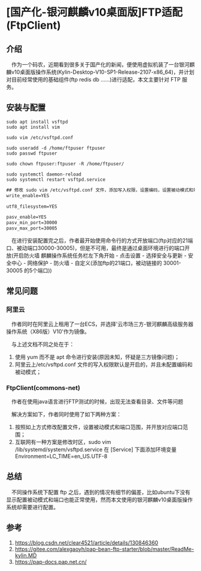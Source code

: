 # [国产化-银河麒麟v10桌面版]FTP适配(FtpClient)

## 介绍

&ensp;&ensp;作为一个码农，近期看到很多关于国产化的新闻，便使用虚拟机装了一台银河麒麟v10桌面版操作系统(Kylin-Desktop-V10-SP1-Release-2107-x86_64)，并计划对目前经常使用的基础组件(ftp redis db ……)进行适配，本文主要针对 FTP 服务。

## 安装与配置

```shell
sudo apt install vsftpd
sudo apt install vim

sudo vim /etc/vsftpd.conf 

sudo useradd -d /home/ftpuser ftpuser 	
sudo passwd ftpuser

sudo chown ftpuser:ftpuser -R /home/ftpuser/

sudo systemctl daemon-reload
sudo systemctl restart vsftpd.service
```

```html
## 修改 sudo vim /etc/vsftpd.conf 文件，添加写入权限，设置编码，设置被动模式和端口范围
write_enable=YES

utf8_filesystem=YES

pasv_enable=YES
pasv_min_port=30000
pasv_max_port=30005
```

&ensp;&ensp;在进行安装配置完之后，作者最开始使用命令行的方式开放端口(ftp对应的21端口、被动端口30000-30005)，但是不可用，最终是通过桌面环境进行的端口开放(开启防火墙 麒麟操作系统任务栏左下角开始 - 点击设置 - 选择安全与更新 - 安全中心 - 网络保护 -  防火墙 - 自定义(添加ftp的21端口，被动链接的 30001-30005 的5个端口))


## 常见问题

### 阿里云

&ensp;&ensp;作者同时在阿里云上租用了一台ECS，并选择'云市场三方-银河麒麟高级服务器操作系统（X86版）V10'作为镜像。

&ensp;&ensp;与上述文档不同之处在于：
1. 使用 yum 而不是 apt 命令进行安装(原因未知，怀疑是三方镜像问题)；
2. 阿里云上/etc/vsftpd.conf 文件的写入权限默认是开启的，并且未配置编码和被动模式；

### FtpClient(commons-net)

&ensp;&ensp;作者在使用java语言进行FTP测试的时候，出现无法查看目录、文件等问题

&ensp;&ensp;解决方案如下，作者同时使用了如下两种方案：
1. 按照如上方式修改配置文件，设置被动模式和端口范围，并开放对应端口范围；
2. 互联网有一种方案是修改时区，sudo vim /lib/systemd/system/vsftpd.service   在 [Service] 下面添加环境变量 Environment=LC_TIME=en_US.UTF-8

## 总结

&ensp;&ensp;不同操作系统下配置 ftp 之后，遇到的情况有细节的偏差，比如ubuntu下没有显示配置被动模式和端口也能正常使用，然而本文使用的银河麒麟v10桌面版操作系统却需要进行配置。

## 参考

1. https://blog.csdn.net/clear4521/article/details/130846360
2. https://gitee.com/alexgaoyh/pap-bean-ftp-starter/blob/master/ReadMe-kylin.MD
3. https://pap-docs.pap.net.cn/
